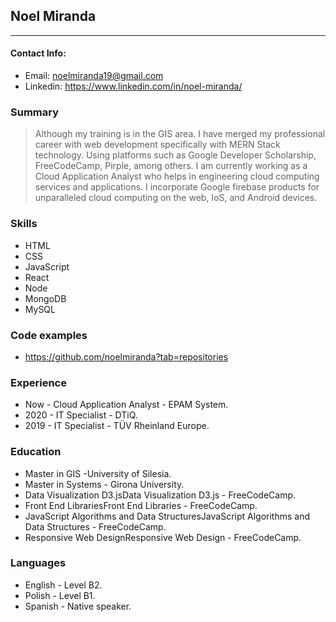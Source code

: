 ## Noel Miranda
---
#### Contact Info:
- Email: noelmiranda19@gmail.com
- Linkedin: https://www.linkedin.com/in/noel-miranda/

### Summary 
> Although my training is in the GIS area. I have merged my professional career with web development specifically  with MERN Stack technology. Using platforms such as Google Developer Scholarship, FreeCodeCamp, Pirple, among others. I am currently working as a Cloud Application Analyst who helps in engineering cloud computing services and applications. I incorporate Google firebase products for unparalleled cloud computing on the web, IoS, and Android devices.



### Skills 
- HTML
- CSS
- JavaScript
- React
- Node
- MongoDB
- MySQL

### Code examples 
- https://github.com/noelmiranda?tab=repositories

### Experience 
- Now - Cloud Application Analyst - EPAM System.
- 2020 - IT Specialist - DTiQ. 
- 2019 - IT Specialist - TÜV Rheinland Europe.

### Education 
- Master in GIS -University of Silesia.
- Master in Systems - Girona University.
- Data Visualization D3.jsData Visualization D3.js - FreeCodeCamp.
- Front End LibrariesFront End Libraries - FreeCodeCamp.
- JavaScript Algorithms and Data StructuresJavaScript Algorithms and Data Structures - FreeCodeCamp.
- Responsive Web DesignResponsive Web Design - FreeCodeCamp.

### Languages
- English - Level B2.
- Polish - Level B1.
- Spanish - Native speaker.
